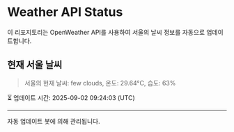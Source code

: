 
# Weather API Status

이 리포지토리는 OpenWeather API를 사용하여 서울의 날씨 정보를 자동으로 업데이트합니다.

## 현재 서울 날씨
> 서울의 현재 날씨: few clouds, 온도: 29.64°C, 습도: 63%

⏳ 업데이트 시간: 2025-09-02 09:24:03 (UTC)

---
자동 업데이트 봇에 의해 관리됩니다.
